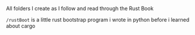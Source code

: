 All folders I create as I follow and read through the Rust Book

`/rustBoot` is a little rust bootstrap program i wrote in python before i learned about cargo